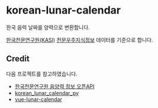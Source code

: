 # korean-lunar-calendar

한국 음력 날짜를 양력으로 변환합니다.

[한국천문연구원(KASI)][KASI] [천문우주지식정보][KASI-ASTRO] 데이터를 기준으로 합니다.


## Credit

다음 프로젝트를 참고하였습니다.

* [한국천문연구원 음양력 정보 오픈API](https://www.data.go.kr/data/15012679/openapi.do)
* [korean_lunar_calendar_py](https://github.com/usingsky/korean_lunar_calendar_py)
* [vue-lunar-calendar](https://github.com/KimWooHyun/vue-lunar-calendar)


[KASI]: https://www.kasi.re.kr/
[KASI-ASTRO]: https://astro.kasi.re.kr/life/pageView/8

